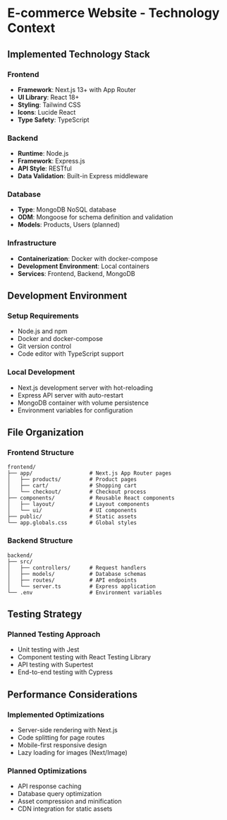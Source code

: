 # E-commerce Website - Technology Context

## Implemented Technology Stack

### Frontend
- **Framework**: Next.js 13+ with App Router
- **UI Library**: React 18+
- **Styling**: Tailwind CSS 
- **Icons**: Lucide React
- **Type Safety**: TypeScript

### Backend
- **Runtime**: Node.js
- **Framework**: Express.js
- **API Style**: RESTful
- **Data Validation**: Built-in Express middleware

### Database
- **Type**: MongoDB NoSQL database
- **ODM**: Mongoose for schema definition and validation
- **Models**: Products, Users (planned)

### Infrastructure
- **Containerization**: Docker with docker-compose
- **Development Environment**: Local containers
- **Services**: Frontend, Backend, MongoDB

## Development Environment

### Setup Requirements
- Node.js and npm
- Docker and docker-compose
- Git version control
- Code editor with TypeScript support

### Local Development
- Next.js development server with hot-reloading
- Express API server with auto-restart
- MongoDB container with volume persistence
- Environment variables for configuration

## File Organization

### Frontend Structure
```
frontend/
├── app/                  # Next.js App Router pages
│   ├── products/         # Product pages
│   ├── cart/             # Shopping cart
│   └── checkout/         # Checkout process
├── components/           # Reusable React components
│   ├── layout/           # Layout components
│   └── ui/               # UI components 
├── public/               # Static assets
└── app.globals.css       # Global styles
```

### Backend Structure
```
backend/
├── src/
│   ├── controllers/      # Request handlers
│   ├── models/           # Database schemas
│   ├── routes/           # API endpoints
│   └── server.ts         # Express application
└── .env                  # Environment variables
```

## Testing Strategy

### Planned Testing Approach
- Unit testing with Jest
- Component testing with React Testing Library
- API testing with Supertest
- End-to-end testing with Cypress

## Performance Considerations

### Implemented Optimizations
- Server-side rendering with Next.js
- Code splitting for page routes
- Mobile-first responsive design
- Lazy loading for images (Next/Image)

### Planned Optimizations
- API response caching
- Database query optimization
- Asset compression and minification
- CDN integration for static assets 